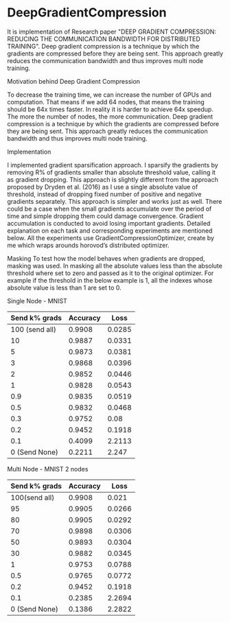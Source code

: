 # DeepGradientCompression
It is implementation of Research paper "DEEP GRADIENT COMPRESSION: REDUCING THE COMMUNICATION BANDWIDTH FOR DISTRIBUTED TRAINING". Deep gradient compression is a technique by which the gradients are compressed before they are being sent. This approach greatly reduces the communication bandwidth and thus improves multi node training.

Motivation behind Deep Gradient Compression

To decrease the training time, we can increase the number of GPUs and computation. That means if we add 64 nodes, that means the training should be 64x times faster. In reality it is harder to achieve 64x speedup. The more the number of nodes, the more communication. 
Deep gradient compression is a technique by which the gradients are compressed before they are being sent. This approach greatly reduces the communication bandwidth and thus improves multi node training. 

Implementation
 
I implemented gradient sparsification approach. I sparsify the gradients by removing R% of gradients smaller than absolute threshold value, calling it as gradient dropping. This approach is slightly different from the approach proposed by Dryden et al. (2016) as I use a single absolute value of threshold, instead of dropping fixed number of positive and negative gradients separately. This approach is simpler and works just as well. There could be a case when the small gradients accumulate over the period of time and simple dropping them could damage convergence. Gradient accumulation is conducted to avoid losing important gradients. Detailed explanation on each task and corresponding experiments are mentioned below. All the experiments use GradientCompressionOptimizer, create by me which wraps arounds horovod’s distributed optimizer.  


Masking 
To test how the model behaves when gradients are dropped, masking was used. In masking all the absolute values less than the absolute threshold where set to zero and passed as it to the original optimizer. For example if the threshold in the below example is 1, all the indexes whose absolute value is less than 1 are set to 0.


Single Node - MNIST 
		
  Send k% grads | Accuracy  |	Loss   |
  --------------|-----------|--------|
  100 (send all)|	0.9908	  | 0.0285 |
  10	          | 0.9887	  | 0.0331 |
  5	            | 0.9873	  | 0.0381 |
  3	            | 0.9868	  | 0.0396 |
  2	            | 0.9852	  | 0.0446 |
  1	            | 0.9828	  | 0.0543 |
  0.9           |	0.9835	  | 0.0519 |
  0.5	          | 0.9832	  | 0.0468 |
  0.3	          | 0.9752	  | 0.08   |
  0.2	          | 0.9452	  | 0.1918 |
  0.1	          | 0.4099	  | 2.2113 |
  0 (Send None) |	0.2211	  | 2.247  |
		
		
		
Multi Node - MNIST 2 nodes		
		
  Send k% grads |	Accuracy |	Loss   |
  --------------|----------|---------|
  100(send all) |	0.9908	 | 0.021   | 
  95	          | 0.9905	 | 0.0266  |
  80	          | 0.9905	 | 0.0292  |
  70	          | 0.9898	 | 0.0306  |
  50	          | 0.9893	 | 0.0304  |
  30	          | 0.9882	 | 0.0345  |
  1	            | 0.9753	 | 0.0788  |
  0.5	          | 0.9765	 | 0.0772  |
  0.2	          | 0.9452	 | 0.1918  |
  0.1	          | 0.2385	 | 2.2694  |
  0 (Send None) |	0.1386	 | 2.2822  |
